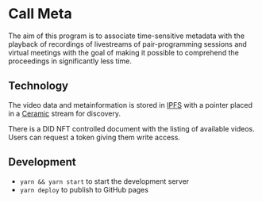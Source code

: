 # Call Meta

The aim of this program is to associate time-sensitive metadata with the playback of recordings of livestreams of pair-programming sessions and virtual meetings with the goal of making it possible to comprehend the proceedings in significantly less time.

## Technology

The video data and metainformation is stored in [IPFS](//ipfs.io) with a pointer placed in a [Ceramic](//ceramic.network) stream for discovery.

There is a DID NFT controlled document with the listing of available videos. Users can request a token giving them write access.

## Development

* `yarn && yarn start` to start the development server
* `yarn deploy` to publish to GitHub pages